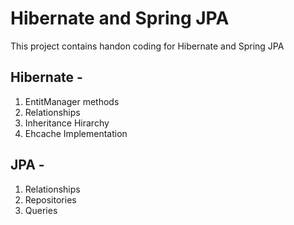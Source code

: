 # Hibernate and Spring JPA

This project contains handon coding for Hibernate and Spring JPA

## Hibernate -
1. EntitManager methods
2. Relationships
3. Inheritance Hirarchy
4. Ehcache Implementation

## JPA -
1. Relationships
2. Repositories
3. Queries
